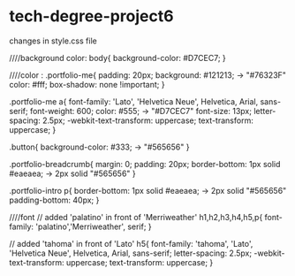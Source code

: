 # tech-degree-project6

changes in style.css file

////background color:
body{
  background-color: #D7CEC7;
}

////color :
.portfolio-me{
  padding: 20px;
  background: #121213; -> "#76323F"
  color: #fff;
  box-shadow: none !important;
}

.portfolio-me a{
    font-family: 'Lato', 'Helvetica Neue', Helvetica, Arial, sans-serif;
    font-weight: 600;
    color: #555; -> "#D7CEC7"
    font-size: 13px;
    letter-spacing: 2.5px;
    -webkit-text-transform: uppercase;
    text-transform: uppercase;
  }

  .button{
  background-color: #333; -> "#565656"
}

.portfolio-breadcrumb{
  margin: 0;
  padding: 20px;
  border-bottom: 1px solid #eaeaea; -> 2px solid "#565656"
}

.portfolio-intro p{
  border-bottom: 1px solid #eaeaea; -> 2px solid "#565656"
  padding-bottom: 40px;
}


////font
// added 'palatino' in front of 'Merriweather'
h1,h2,h3,h4,h5,p{
  font-family: 'palatino','Merriweather', serif;
}

  // added 'tahoma' in front of 'Lato'
  h5{
    font-family: 'tahoma', 'Lato', 'Helvetica Neue', Helvetica, Arial, sans-serif;
    letter-spacing: 2.5px;
    -webkit-text-transform: uppercase;
    text-transform: uppercase;
  }